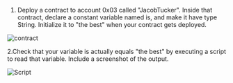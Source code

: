 
1. Deploy a contract to account 0x03 called "JacobTucker". Inside that contract, declare a constant variable named is, and make it have type String. Initialize it to "the best" when your contract gets deployed.


![contract](https://user-images.githubusercontent.com/41810744/155827674-c0d3dfe3-b716-419a-a297-0e7ec285e775.png)


2.Check that your variable is actually equals "the best" by executing a script to read that variable. Include a screenshot of the output.


![Script](https://user-images.githubusercontent.com/41810744/155827666-91c0ab63-aa19-458e-8513-6a5afb6be6f1.png)
